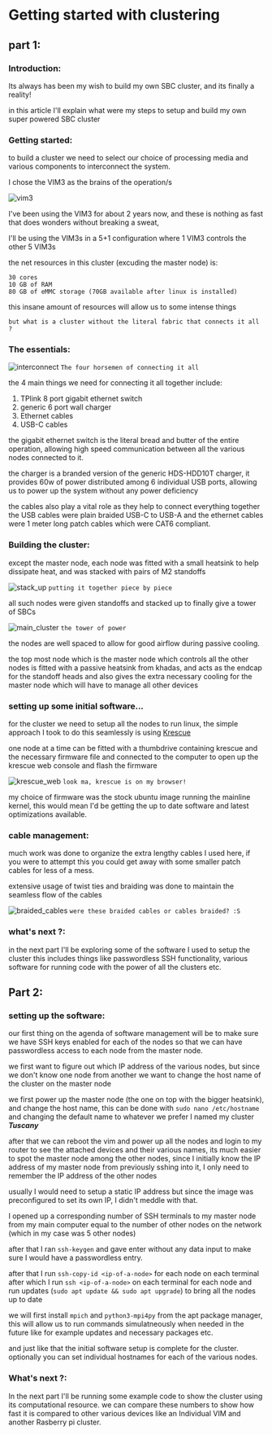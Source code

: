 # Getting started with clustering 
## part 1:

### Introduction:
Its always has been my wish to build my own SBC cluster, and its finally a reality!

in this article I'll explain what were my steps to setup and build my own super powered SBC cluster

### Getting started:
to build a cluster we need to select our choice of processing media and various components to interconnect the system.

I chose the VIM3 as the brains of the operation/s

![vim3](vim3.jpg "vim3")

I've been using the VIM3 for about 2 years now, and these is nothing as fast that does wonders without breaking a sweat,

I'll be using the VIM3s in a 5+1 configuration where 1 VIM3 controls the other 5 VIM3s

the net resources in this cluster (excuding the master node) is:
```
30 cores
10 GB of RAM
80 GB of eMMC storage (70GB available after linux is installed)
```
this insane amount of resources will allow us to some intense things

`but what is a cluster without the literal fabric that connects it all ?`

### The essentials:
![interconnect](essentials.png "essentials")
`The four horsemen of connecting it all`

the 4 main things we need for connecting it all together include:

1. TPlink 8 port gigabit ethernet switch
2. generic 6 port wall charger
3. Ethernet cables
4. USB-C cables

the gigabit ethernet switch is the literal bread and butter of the entire operation, allowing high speed communication between all the various nodes connected to it.

the charger is a branded version of the generic HDS-HDD10T charger, it provides 60w of power distributed among 6 individual USB ports, allowing us to power up the system without any power deficiency

the cables also play a vital role as they help to connect everything together
the USB cables were plain braided USB-C to USB-A and the ethernet cables were 1 meter long patch cables which were CAT6 compliant.

### Building the cluster:
except the master node, each node was fitted with a small heatsink to help dissipate heat, and was stacked with pairs of M2 standoffs

![stack_up](stack_up.png "stacked up node")
`putting it together piece by piece`

all such nodes were given standoffs and stacked up to finally give a tower of SBCs

![main_cluster](main_cluster.png "main cluster")
`the tower of power`

the nodes are well spaced to allow for good airflow during passive cooling.

the top most node which is the master node which controls all the other nodes is fitted with a passive heatsink from khadas, and acts as the endcap for the standoff heads and also gives the extra necessary cooling for the master node which will have to manage all other devices

### setting up some initial software...
for the cluster we need to setup all the nodes to run linux, the simple approach I took to do this seamlessly is using [Krescue](https://docs.khadas.com/vim3/Krescue.html)

one node at a time can be fitted with a thumbdrive containing krescue and the necessary firmware file and connected to the computer to open up the krescue web console and flash the firmware

![krescue_web](krescue_web.png "krescue web client")
`look ma, krescue is on my browser!`

my choice of firmware was the stock ubuntu image running the mainline kernel, this would mean I'd be getting the up to date software and latest optimizations available.

### cable management:
much work was done to organize the extra lengthy cables I used here, if you were to attempt this you could get away with some smaller patch cables for less of a mess.

extensive usage of twist ties and braiding was done to maintain the seamless flow of the cables

![braided_cables](braid.png "braided cables")
`were these braided cables or cables braided? :S`

### what's next ?:
in the next part I'll be exploring some of the software I used to setup the cluster this includes things like passwordless SSH functionality, various software for running code with the power of all the clusters etc. 

## Part 2:

### setting up the software:

our first thing on the agenda of software management will be to make sure we have SSH keys enabled for each of the nodes so that we can have passwordless access to each node from the master node.

we first want to figure out which IP address of the various nodes, but since we don't know one node from another we want to change the host name of the cluster on the master node

we first power up the master node (the one on top with the bigger heatsink), and change the host name, this can be done with 
`sudo nano /etc/hostname` and changing the default name to whatever we prefer
I named my cluster ***Tuscany*** 

after that we can reboot the vim and power up all the nodes and login to my router to see the attached devices and their various names, its much easier to spot the master node among the other nodes, since I initially know the IP address of my master node from previously sshing into it, I only need to remember the IP address of the other nodes

usually I would need to setup a static IP address but since the image was preconfigured to set its own IP, I didn't meddle with that.

I opened up a corresponding number of SSH terminals to my master node from my main computer equal to the number of other nodes on the network (which in my case was 5 other nodes)

after that I ran `ssh-keygen` and gave enter without any data input to make sure I would have a passwordless entry.

after that I run `ssh-copy-id <ip-of-a-node>` for each node on each terminal after which I run `ssh <ip-of-a-node>` on each terminal for each node and run updates (`sudo apt update && sudo apt upgrade`) to bring all the nodes up to date

we will first install `mpich` and `python3-mpi4py` from the apt package manager, this will allow us to run commands simulatneously when needed in the future like for example updates and necessary packages etc.

and just like that the initial software setup is complete for the cluster.
optionally you can set individual hostnames for each of the various nodes.

### What's next ?:
In the next part I'll be running some example code to show the cluster using its computational resource. we can compare these numbers to show how fast it is compared to other various devices like an Individual VIM and another Rasberry pi cluster.
